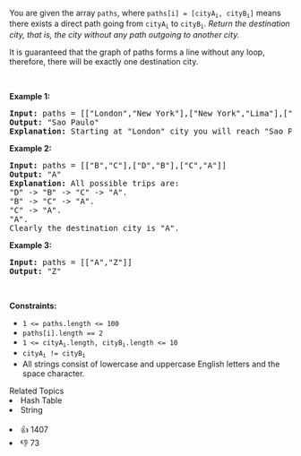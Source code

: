 <p>You are given the array <code>paths</code>, where <code>paths[i] = [cityA<sub>i</sub>, cityB<sub>i</sub>]</code> means there exists a direct path going from <code>cityA<sub>i</sub></code> to <code>cityB<sub>i</sub></code>. <em>Return the destination city, that is, the city without any path outgoing to another city.</em></p>

<p>It is guaranteed that the graph of paths forms a line without any loop, therefore, there will be exactly one destination city.</p>

<p>&nbsp;</p> 
<p><strong class="example">Example 1:</strong></p>

<pre>
<strong>Input:</strong> paths = [["London","New York"],["New York","Lima"],["Lima","Sao Paulo"]]
<strong>Output:</strong> "Sao Paulo" 
<strong>Explanation:</strong> Starting at "London" city you will reach "Sao Paulo" city which is the destination city. Your trip consist of: "London" -&gt; "New York" -&gt; "Lima" -&gt; "Sao Paulo".
</pre>

<p><strong class="example">Example 2:</strong></p>

<pre>
<strong>Input:</strong> paths = [["B","C"],["D","B"],["C","A"]]
<strong>Output:</strong> "A"
<strong>Explanation:</strong> All possible trips are:&nbsp;
"D" -&gt; "B" -&gt; "C" -&gt; "A".&nbsp;
"B" -&gt; "C" -&gt; "A".&nbsp;
"C" -&gt; "A".&nbsp;
"A".&nbsp;
Clearly the destination city is "A".
</pre>

<p><strong class="example">Example 3:</strong></p>

<pre>
<strong>Input:</strong> paths = [["A","Z"]]
<strong>Output:</strong> "Z"
</pre>

<p>&nbsp;</p> 
<p><strong>Constraints:</strong></p>

<ul> 
 <li><code>1 &lt;= paths.length &lt;= 100</code></li> 
 <li><code>paths[i].length == 2</code></li> 
 <li><code>1 &lt;= cityA<sub>i</sub>.length, cityB<sub>i</sub>.length &lt;= 10</code></li> 
 <li><code>cityA<sub>i</sub> != cityB<sub>i</sub></code></li> 
 <li>All strings consist of lowercase and uppercase English letters and the space character.</li> 
</ul>

<div><div>Related Topics</div><div><li>Hash Table</li><li>String</li></div></div><br><div><li>👍 1407</li><li>👎 73</li></div>